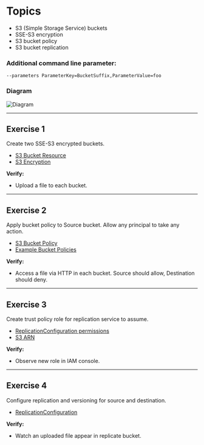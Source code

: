 # Topics

- S3 (Simple Storage Service) buckets
- SSE-S3 encryption
- S3 bucket policy
- S3 bucket replication

### Additional command line parameter:

`--parameters ParameterKey=BucketSuffix,ParameterValue=foo`

### Diagram

![Diagram](e01.png)

---

## Exercise 1

Create two SSE-S3 encrypted buckets.

- [S3 Bucket Resource](https://docs.aws.amazon.com/AWSCloudFormation/latest/UserGuide/aws-properties-s3-bucket.html)
- [S3 Encryption](https://docs.aws.amazon.com/AWSCloudFormation/latest/UserGuide/aws-properties-s3-bucket-serversideencryptionbydefault.html)

**Verify:**

- Upload a file to each bucket.

---

## Exercise 2

Apply bucket policy to Source bucket. Allow any principal to take any action.

- [S3 Bucket Policy](https://docs.aws.amazon.com/AWSCloudFormation/latest/UserGuide/aws-properties-s3-policy.html)
- [Example Bucket Policies](https://docs.aws.amazon.com/AmazonS3/latest/dev/example-bucket-policies.html)

**Verify:**

- Access a file via HTTP in each bucket. Source should allow, Destination should deny.

---

## Exercise 3

Create trust policy role for replication service to assume.

- [ReplicationConfiguration permissions](https://docs.aws.amazon.com/AmazonS3/latest/dev/setting-repl-config-perm-overview.html)
- [S3 ARN](https://docs.aws.amazon.com/AmazonS3/latest/dev/s3-arn-format.html)

**Verify:**

- Observe new role in IAM console.

---

## Exercise 4

Configure replication and versioning for source and destination.

- [ReplicationConfiguration](https://docs.aws.amazon.com/AWSCloudFormation/latest/UserGuide/aws-properties-s3-bucket-replicationconfiguration.html)

**Verify:**

- Watch an uploaded file appear in replicate bucket.
